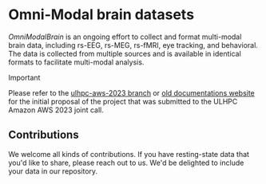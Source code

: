 # Omni-Modal brain datasets

*OmniModalBrain* is an ongoing effort to collect and format multi-modal brain data, including rs-EEG, rs-MEG, rs-fMRI, eye tracking, and behavioral. The data is collected from multiple sources and is available in identical formats to facilitate multi-modal analysis.

> [!IMPORTANT]  
> Please refer to the [ulhpc-aws-2023 branch](https://github.com/morteza/omni/tree/ulhpc-aws-2023) or [old documentations website](https://morteza.github.io/omni/) for the initial proposal of the project that was submitted to the ULHPC Amazon AWS 2023 joint call.

## Contributions

We welcome all kinds of contributions. If you have resting-state data that you'd like to share, please reach out to us. We'd be delighted to include your data in our repository.
